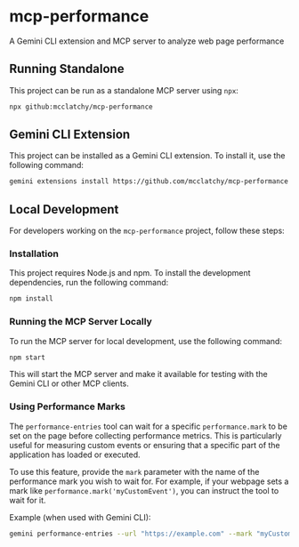 # mcp-performance
A Gemini CLI extension and MCP server to analyze web page performance

## Running Standalone

This project can be run as a standalone MCP server using `npx`:

```bash
npx github:mcclatchy/mcp-performance
```

## Gemini CLI Extension

This project can be installed as a Gemini CLI extension. To install it, use the following command:

```bash
gemini extensions install https://github.com/mcclatchy/mcp-performance
```

## Local Development

For developers working on the `mcp-performance` project, follow these steps:

### Installation

This project requires Node.js and npm. To install the development dependencies, run the following command:

```bash
npm install
```

### Running the MCP Server Locally

To run the MCP server for local development, use the following command:

```bash
npm start
```

This will start the MCP server and make it available for testing with the Gemini CLI or other MCP clients.

### Using Performance Marks

The `performance-entries` tool can wait for a specific `performance.mark` to be set on the page before collecting performance metrics. This is particularly useful for measuring custom events or ensuring that a specific part of the application has loaded or executed.

To use this feature, provide the `mark` parameter with the name of the performance mark you wish to wait for. For example, if your webpage sets a mark like `performance.mark('myCustomEvent')`, you can instruct the tool to wait for it.

Example (when used with Gemini CLI):

```bash
gemini performance-entries --url "https://example.com" --mark "myCustomEvent"
```

